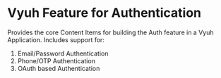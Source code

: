 # Vyuh Feature for Authentication

Provides the core Content Items for building the Auth feature in a Vyuh
Application. Includes support for:

1. Email/Password Authentication
2. Phone/OTP Authentication
3. OAuth based Authentication
